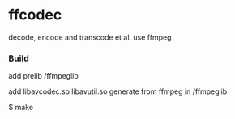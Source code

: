 # ffcodec
decode, encode and transcode et al. use ffmpeg 
### Build
add prelib /ffmpeglib

add libavcodec.so libavutil.so generate from ffmpeg in /ffmpeglib

$ make
